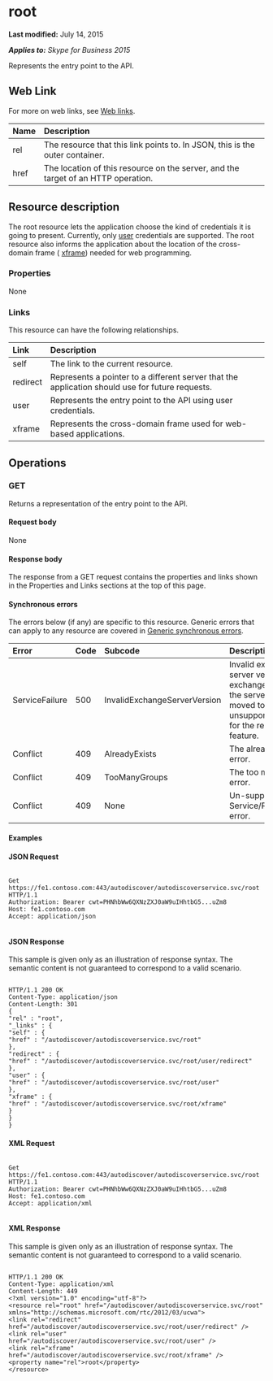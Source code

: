 
# root 

**Last modified:** July 14, 2015

_**Applies to:** Skype for Business 2015_

Represents the entry point to the API. 

## Web Link
<a name="sectionSection0"> </a>

For more on web links, see [Web links](WebLinks.md).



|**Name**|**Description**|
|:-----|:-----|
|rel|The resource that this link points to. In JSON, this is the outer container.|
|href|The location of this resource on the server, and the target of an HTTP operation.|

## Resource description
<a name="sectionSection1"> </a>

The root resource lets the application choose the kind of credentials it is going to present. Currently, only [user](user_ref.md) credentials are supported. The root resource also informs the application about the location of the cross-domain frame ( [xframe](xframe_ref.md)) needed for web programming. 


### Properties

None


### Links

This resource can have the following relationships.



|**Link**|**Description**|
|:-----|:-----|
|self|The link to the current resource.|
|redirect|Represents a pointer to a different server that the application should use for future requests.|
|user|Represents the entry point to the API using user credentials.|
|xframe|Represents the cross-domain frame used for web-based applications.|

## Operations
<a name="sectionSection2"> </a>




### GET

Returns a representation of the entry point to the API.


#### Request body

None


#### Response body

The response from a GET request contains the properties and links shown in the Properties and Links sections at the top of this page.


#### Synchronous errors

The errors below (if any) are specific to this resource. Generic errors that can apply to any resource are covered in [Generic synchronous errors](GenericSynchronousErrors.md).



|**Error**|**Code**|**Subcode**|**Description**|
|:-----|:-----|:-----|:-----|
|ServiceFailure|500|InvalidExchangeServerVersion|Invalid exchange server version.The exchange mailbox of the server might have moved to an unsupported version for the required feature.|
|Conflict|409|AlreadyExists|The already exists error.|
|Conflict|409|TooManyGroups|The too many groups error.|
|Conflict|409|None|Un-supported Service/Resource/API error.|

#### Examples




#### JSON Request


```

Get https://fe1.contoso.com:443/autodiscover/autodiscoverservice.svc/root HTTP/1.1
Authorization: Bearer cwt=PHNhbWw6QXNzZXJ0aW9uIHhtbG5...uZm8
Host: fe1.contoso.com
Accept: application/json


```


#### JSON Response

This sample is given only as an illustration of response syntax. The semantic content is not guaranteed to correspond to a valid scenario.


```

HTTP/1.1 200 OK
Content-Type: application/json
Content-Length: 301
{
"rel" : "root",
"_links" : {
"self" : {
"href" : "/autodiscover/autodiscoverservice.svc/root"
},
"redirect" : {
"href" : "/autodiscover/autodiscoverservice.svc/root/user/redirect"
},
"user" : {
"href" : "/autodiscover/autodiscoverservice.svc/root/user"
},
"xframe" : {
"href" : "/autodiscover/autodiscoverservice.svc/root/xframe"
}
}
}

```


#### XML Request


```

Get https://fe1.contoso.com:443/autodiscover/autodiscoverservice.svc/root HTTP/1.1
Authorization: Bearer cwt=PHNhbWw6QXNzZXJ0aW9uIHhtbG5...uZm8
Host: fe1.contoso.com
Accept: application/xml


```


#### XML Response

This sample is given only as an illustration of response syntax. The semantic content is not guaranteed to correspond to a valid scenario.


```

HTTP/1.1 200 OK
Content-Type: application/xml
Content-Length: 449
<?xml version="1.0" encoding="utf-8"?>
<resource rel="root" href="/autodiscover/autodiscoverservice.svc/root" xmlns="http://schemas.microsoft.com/rtc/2012/03/ucwa">
<link rel="redirect" href="/autodiscover/autodiscoverservice.svc/root/user/redirect" />
<link rel="user" href="/autodiscover/autodiscoverservice.svc/root/user" />
<link rel="xframe" href="/autodiscover/autodiscoverservice.svc/root/xframe" />
<property name="rel">root</property>
</resource>

```


